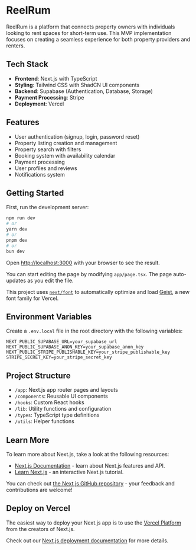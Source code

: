 # ReelRum

ReelRum is a platform that connects property owners with individuals looking to rent spaces for short-term use. This MVP implementation focuses on creating a seamless experience for both property providers and renters.

## Tech Stack

- **Frontend**: Next.js with TypeScript
- **Styling**: Tailwind CSS with ShadCN UI components
- **Backend**: Supabase (Authentication, Database, Storage)
- **Payment Processing**: Stripe
- **Deployment**: Vercel

## Features

- User authentication (signup, login, password reset)
- Property listing creation and management
- Property search with filters
- Booking system with availability calendar
- Payment processing
- User profiles and reviews
- Notifications system

## Getting Started

First, run the development server:

```bash
npm run dev
# or
yarn dev
# or
pnpm dev
# or
bun dev
```

Open [http://localhost:3000](http://localhost:3000) with your browser to see the result.

You can start editing the page by modifying `app/page.tsx`. The page auto-updates as you edit the file.

This project uses [`next/font`](https://nextjs.org/docs/app/building-your-application/optimizing/fonts) to automatically optimize and load [Geist](https://vercel.com/font), a new font family for Vercel.

## Environment Variables

Create a `.env.local` file in the root directory with the following variables:

```
NEXT_PUBLIC_SUPABASE_URL=your_supabase_url
NEXT_PUBLIC_SUPABASE_ANON_KEY=your_supabase_anon_key
NEXT_PUBLIC_STRIPE_PUBLISHABLE_KEY=your_stripe_publishable_key
STRIPE_SECRET_KEY=your_stripe_secret_key
```

## Project Structure

- `/app`: Next.js app router pages and layouts
- `/components`: Reusable UI components
- `/hooks`: Custom React hooks
- `/lib`: Utility functions and configuration
- `/types`: TypeScript type definitions
- `/utils`: Helper functions

## Learn More

To learn more about Next.js, take a look at the following resources:

- [Next.js Documentation](https://nextjs.org/docs) - learn about Next.js features and API.
- [Learn Next.js](https://nextjs.org/learn) - an interactive Next.js tutorial.

You can check out [the Next.js GitHub repository](https://github.com/vercel/next.js) - your feedback and contributions are welcome!

## Deploy on Vercel

The easiest way to deploy your Next.js app is to use the [Vercel Platform](https://vercel.com/new?utm_medium=default-template&filter=next.js&utm_source=create-next-app&utm_campaign=create-next-app-readme) from the creators of Next.js.

Check out our [Next.js deployment documentation](https://nextjs.org/docs/app/building-your-application/deploying) for more details.
